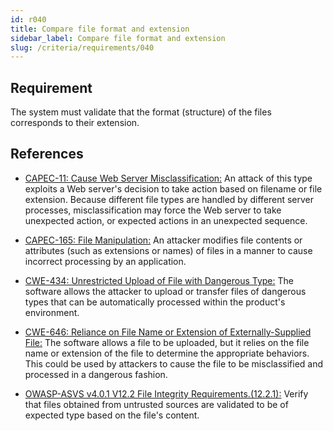 ```yaml
---
id: r040
title: Compare file format and extension
sidebar_label: Compare file format and extension
slug: /criteria/requirements/040
---
```


## Requirement

The system must validate
that the format (structure) of the files
corresponds to their extension.

## References

- [CAPEC-11: Cause Web Server Misclassification:](http://capec.mitre.org/data/definitions/11.html)
An attack of this type exploits
a Web server's decision to take action
based on filename or file extension.
Because different file types
are handled by different server processes,
misclassification may force the Web server
to take unexpected action,
or expected actions
in an unexpected sequence.

- [CAPEC-165: File Manipulation:](http://capec.mitre.org/data/definitions/165.html)
An attacker modifies file contents
or attributes (such as extensions or names)
of files in a manner to cause incorrect processing
by an application.

- [CWE-434: Unrestricted Upload of File with Dangerous Type:](https://cwe.mitre.org/data/definitions/434.html)
The software allows the attacker to upload
or transfer files of dangerous types
that can be automatically processed
within the product's environment.

- [CWE-646: Reliance on File Name or Extension of Externally-Supplied File:](https://cwe.mitre.org/data/definitions/646.html)
The software allows a file to be uploaded,
but it relies on the file name
or extension of the file to determine
the appropriate behaviors.
This could be used by attackers
to cause the file to be misclassified
and processed in a dangerous fashion.

- [OWASP-ASVS v4.0.1 V12.2 File Integrity Requirements.(12.2.1):](https://owasp.org/www-pdf-archive/OWASP_Application_Security_Verification_Standard_4.0-en.pdf)
Verify that files obtained
from untrusted sources are validated to be
of expected type based
on the file's content.

